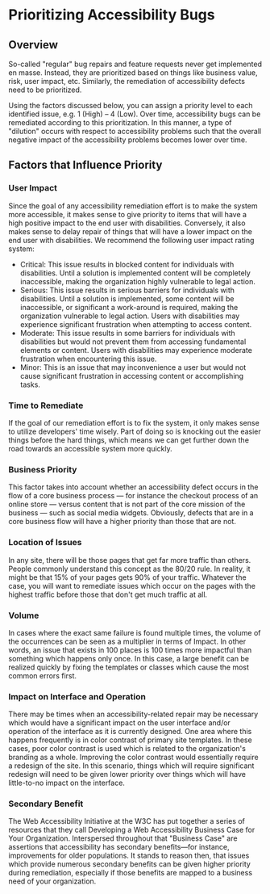 # Prioritizing Accessibility Bugs

## Overview

So-called "regular" bug repairs and feature requests never get implemented en masse. Instead, they are prioritized based on things like business value, risk, user impact, etc. Similarly, the remediation of accessibility defects need to be prioritized.

Using the factors discussed below, you can assign a priority level to each identified issue, e.g. 1 (High) – 4 (Low). Over time, accessibility bugs can be remediated according to this prioritization. In this manner, a type of "dilution" occurs with respect to accessibility problems such that the overall negative impact of the accessibility problems becomes lower over time.

## Factors that Influence Priority

### User Impact

Since the goal of any accessibility remediation effort is to make the system more accessible, it makes sense to give priority to items that will have a high positive impact to the end user with disabilities. Conversely, it also makes sense to delay repair of things that will have a lower impact on the end user with disabilities. We recommend the following user impact rating system:

- Critical: This issue results in blocked content for individuals with disabilities. Until a solution is implemented content will be completely inaccessible, making the organization highly vulnerable to legal action.
- Serious: This issue results in serious barriers for individuals with disabilities. Until a solution is implemented, some content will be inaccessible, or significant a work-around is required, making the organization vulnerable to legal action. Users with disabilities may experience significant frustration when attempting to access content.
- Moderate: This issue results in some barriers for individuals with disabilities but would not prevent them from accessing fundamental elements or content. Users with disabilities may experience moderate frustration when encountering this issue.
- Minor: This is an issue that may inconvenience a user but would not cause significant frustration in accessing content or accomplishing tasks.

### Time to Remediate

If the goal of our remediation effort is to fix the system, it only makes sense to utilize developers' time wisely. Part of doing so is knocking out the easier things before the hard things, which means we can get further down the road towards an accessible system more quickly.

### Business Priority

This factor takes into account whether an accessibility defect occurs in the flow of a core business process — for instance the checkout process of an online store — versus content that is not part of the core mission of the business — such as social media widgets. Obviously, defects that are in a core business flow will have a higher priority than those that are not.

### Location of Issues

In any site, there will be those pages that get far more traffic than others. People commonly understand this concept as the 80/20 rule. In reality, it might be that 15% of your pages gets 90% of your traffic. Whatever the case, you will want to remediate issues which occur on the pages with the highest traffic before those that don't get much traffic at all.

### Volume

In cases where the exact same failure is found multiple times, the volume of the occurrences can be seen as a multiplier in terms of Impact. In other words, an issue that exists in 100 places is 100 times more impactful than something which happens only once. In this case, a large benefit can be realized quickly by fixing the templates or classes which cause the most common errors first.

### Impact on Interface and Operation

There may be times when an accessibility-related repair may be necessary which would have a significant impact on the user interface and/or operation of the interface as it is currently designed. One area where this happens frequently is in color contrast of primary site templates. In these cases, poor color contrast is used which is related to the organization's branding as a whole. Improving the color contrast would essentially require a redesign of the site. In this scenario, things which will require significant redesign will need to be given lower priority over things which will have little-to-no impact on the interface.

### Secondary Benefit

The Web Accessibility Initiative at the W3C has put together a series of resources that they call Developing a Web Accessibility Business Case for Your Organization. Interspersed throughout that "Business Case" are assertions that accessibility has secondary benefits—for instance, improvements for older populations. It stands to reason then, that issues which provide numerous secondary benefits can be given higher priority during remediation, especially if those benefits are mapped to a business need of your organization.
